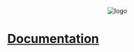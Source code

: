 <center>
    <img src="https://raw.githubusercontent.com/pirix-gh/ts-toolbelt/master/.github/logo.png" alt="logo"/>
</center>

# [Documentation](https://pirix-gh.github.io/ts-toolbelt/)